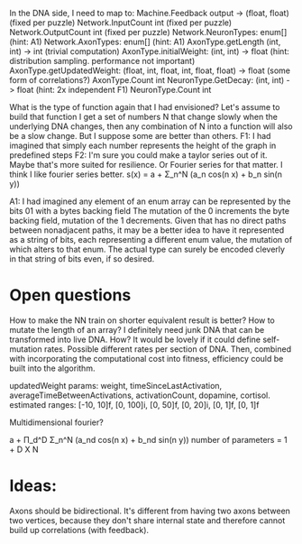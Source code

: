 In the DNA side, I need to map to:
Machine.Feedback           output -> (float, float)     (fixed per puzzle)
Network.InputCount         int                          (fixed per puzzle)
Network.OutputCount        int                          (fixed per puzzle)
Network.NeuronTypes:       enum[]                       (hint: A1)
Network.AxonTypes:         enum[]                       (hint: A1)
AxonType.getLength         (int, int) -> int            (trivial computation)
AxonType.initialWeight:    (int, int) -> float          (hint: distribution sampling. performance not important)
AxonType.getUpdatedWeight: (float, int, float, int, float, float) -> float  (some form of correlations?)
AxonType.Count             int
NeuronType.GetDecay:       (int, int) -> float          (hint: 2x independent F1)
NeuronType.Count           int


What is the type of function again that I had envisioned?
Let's assume to build that function I get a set of numbers N that change slowly when the underlying DNA changes,
then any combination of N into a function will also be a slow change. But I suppose some are better than others.
F1:
  I had imagined that simply each number represents the height of the graph in predefined steps
F2:
  I'm sure you could make a taylor series out of it. Maybe that's more suited for resilience.
  Or Fourier series for that matter. I think I like fourier series better.
  s(x) = a + Σ_n^N (a_n cos(n x) + b_n sin(n y))

A1:
  I had imagined any element of an enum array can be represented by the bits 01 with a bytes backing field
  The mutation of the 0 increments the byte backing field, mutation of the 1 decrements.
  Given that has no direct paths between nonadjacent paths, it may be a better idea to have it represented
  as a string of bits, each representing a different enum value, the mutation of which alters to that enum.
  The actual type can surely be encoded cleverly in that string of bits even, if so desired.


# Open questions
How to make the NN train on shorter equivalent result is better?
How to mutate the length of an array?
I definitely need junk DNA that can be transformed into live DNA. How?
It would be lovely if it could define self-mutation rates. Possible different rates per section of DNA.
Then, combined with incorporating the computational cost into fitness, efficiency could be built into the algorithm.

updatedWeight params: weight, timeSinceLastActivation, averageTimeBetweenActivations, activationCount, dopamine, cortisol.
estimated ranges:   [-10, 10]f,    [0, 100]i,                  [0, 50]f,                 [0, 20]i,     [0, 1]f,   [0, 1]f

Multidimensional fourier? 

a + Π_d^D Σ_n^N (a_nd cos(n x) + b_nd sin(n y))
number of parameters = 1 + D X N 


# Ideas:
Axons should be bidirectional. It's different from having two axons between two vertices, because they don't share internal state and therefore cannot build up correlations (with feedback).